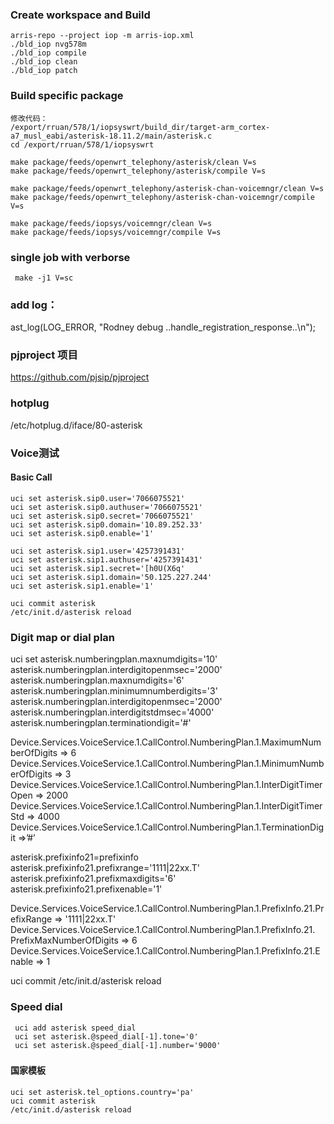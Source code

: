 ### Create workspace and Build
```
arris-repo --project iop -m arris-iop.xml  
./bld_iop nvg578m
./bld_iop compile
./bld_iop clean
./bld_iop patch
```

###  Build specific package
```
修改代码：
/export/rruan/578/1/iopsyswrt/build_dir/target-arm_cortex-a7_musl_eabi/asterisk-18.11.2/main/asterisk.c
cd /export/rruan/578/1/iopsyswrt

make package/feeds/openwrt_telephony/asterisk/clean V=s
make package/feeds/openwrt_telephony/asterisk/compile V=s

make package/feeds/openwrt_telephony/asterisk-chan-voicemngr/clean V=s
make package/feeds/openwrt_telephony/asterisk-chan-voicemngr/compile V=s

make package/feeds/iopsys/voicemngr/clean V=s
make package/feeds/iopsys/voicemngr/compile V=s
```
###  single  job with verborse 
```
 make -j1 V=sc  
```
### add log：
ast_log(LOG_ERROR, "Rodney debug ..handle_registration_response..\n");

### pjproject 项目
 https://github.com/pjsip/pjproject   
### hotplug
/etc/hotplug.d/iface/80-asterisk 
 
### Voice测试
#### Basic Call
```
uci set asterisk.sip0.user='7066075521'
uci set asterisk.sip0.authuser='7066075521'
uci set asterisk.sip0.secret='7066075521'
uci set asterisk.sip0.domain='10.89.252.33'
uci set asterisk.sip0.enable='1'

uci set asterisk.sip1.user='4257391431'
uci set asterisk.sip1.authuser='4257391431'
uci set asterisk.sip1.secret='[h0U(X6q'
uci set asterisk.sip1.domain='50.125.227.244'
uci set asterisk.sip1.enable='1'

uci commit asterisk
/etc/init.d/asterisk reload

```

### Digit map or dial plan
uci set asterisk.numberingplan.maxnumdigits='10'
asterisk.numberingplan.interdigitopenmsec='2000'
asterisk.numberingplan.maxnumdigits='6'
asterisk.numberingplan.minimumnumberdigits='3'
asterisk.numberingplan.interdigitopenmsec='2000'
asterisk.numberingplan.interdigitstdmsec='4000'
asterisk.numberingplan.terminationdigit='#'

Device.Services.VoiceService.1.CallControl.NumberingPlan.1.MaximumNumberOfDigits => 6
Device.Services.VoiceService.1.CallControl.NumberingPlan.1.MinimumNumberOfDigits => 3
Device.Services.VoiceService.1.CallControl.NumberingPlan.1.InterDigitTimerOpen => 2000
Device.Services.VoiceService.1.CallControl.NumberingPlan.1.InterDigitTimerStd => 4000
Device.Services.VoiceService.1.CallControl.NumberingPlan.1.TerminationDigit =>’#’


asterisk.prefixinfo21=prefixinfo
asterisk.prefixinfo21.prefixrange='1111|22xx.T'
asterisk.prefixinfo21.prefixmaxdigits='6'
asterisk.prefixinfo21.prefixenable='1'

Device.Services.VoiceService.1.CallControl.NumberingPlan.1.PrefixInfo.21.PrefixRange => '1111|22xx.T'
Device.Services.VoiceService.1.CallControl.NumberingPlan.1.PrefixInfo.21. PrefixMaxNumberOfDigits => 6
Device.Services.VoiceService.1.CallControl.NumberingPlan.1.PrefixInfo.21.Enable => 1


uci commit
/etc/init.d/asterisk reload

### Speed dial
```
 uci add asterisk speed_dial
 uci set asterisk.@speed_dial[-1].tone='0'
 uci set asterisk.@speed_dial[-1].number='9000'
```
### 
#### 国家模板
```
uci set asterisk.tel_options.country='pa'
uci commit asterisk
/etc/init.d/asterisk reload
```
